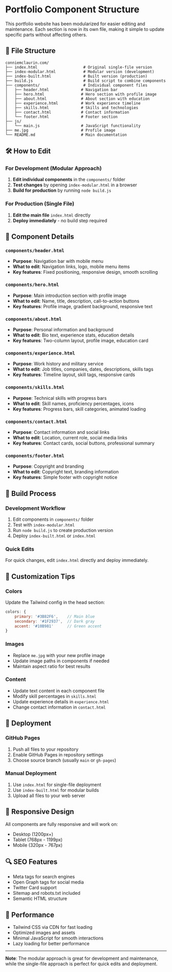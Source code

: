 # Portfolio Component Structure

This portfolio website has been modularized for easier editing and maintenance. Each section is now in its own file, making it simple to update specific parts without affecting others.

## 📁 File Structure

```
conniemclaurin.com/
├── index.html                    # Original single-file version
├── index-modular.html            # Modular version (development)
├── index-built.html              # Built version (production)
├── build.js                      # Build script to combine components
├── components/                   # Individual component files
│   ├── header.html              # Navigation bar
│   ├── hero.html                # Hero section with profile image
│   ├── about.html               # About section with education
│   ├── experience.html          # Work experience timeline
│   ├── skills.html              # Skills and technologies
│   ├── contact.html             # Contact information
│   └── footer.html              # Footer section
├── js/
│   └── main.js                  # JavaScript functionality
├── me.jpg                       # Profile image
└── README.md                    # Main documentation
```

## 🛠️ How to Edit

### For Development (Modular Approach)
1. **Edit individual components** in the `components/` folder
2. **Test changes** by opening `index-modular.html` in a browser
3. **Build for production** by running `node build.js`

### For Production (Single File)
1. **Edit the main file** `index.html` directly
2. **Deploy immediately** - no build step required

## 📝 Component Details

### `components/header.html`
- **Purpose**: Navigation bar with mobile menu
- **What to edit**: Navigation links, logo, mobile menu items
- **Key features**: Fixed positioning, responsive design, smooth scrolling

### `components/hero.html`
- **Purpose**: Main introduction section with profile image
- **What to edit**: Name, title, description, call-to-action buttons
- **Key features**: Profile image, gradient background, responsive text

### `components/about.html`
- **Purpose**: Personal information and background
- **What to edit**: Bio text, experience stats, education details
- **Key features**: Two-column layout, profile image, education card

### `components/experience.html`
- **Purpose**: Work history and military service
- **What to edit**: Job titles, companies, dates, descriptions, skills tags
- **Key features**: Timeline layout, skill tags, responsive cards

### `components/skills.html`
- **Purpose**: Technical skills with progress bars
- **What to edit**: Skill names, proficiency percentages, icons
- **Key features**: Progress bars, skill categories, animated loading

### `components/contact.html`
- **Purpose**: Contact information and social links
- **What to edit**: Location, current role, social media links
- **Key features**: Contact cards, social buttons, professional summary

### `components/footer.html`
- **Purpose**: Copyright and branding
- **What to edit**: Copyright text, branding information
- **Key features**: Simple footer with copyright notice

## 🔧 Build Process

### Development Workflow
1. Edit components in `components/` folder
2. Test with `index-modular.html`
3. Run `node build.js` to create production version
4. Deploy `index-built.html` or `index.html`

### Quick Edits
For quick changes, edit `index.html` directly and deploy immediately.

## 🎨 Customization Tips

### Colors
Update the Tailwind config in the head section:
```javascript
colors: {
    primary: '#3B82F6',    // Main blue
    secondary: '#1F2937',  // Dark gray
    accent: '#10B981'      // Green accent
}
```

### Images
- Replace `me.jpg` with your new profile image
- Update image paths in components if needed
- Maintain aspect ratio for best results

### Content
- Update text content in each component file
- Modify skill percentages in `skills.html`
- Update experience details in `experience.html`
- Change contact information in `contact.html`

## 🚀 Deployment

### GitHub Pages
1. Push all files to your repository
2. Enable GitHub Pages in repository settings
3. Choose source branch (usually `main` or `gh-pages`)

### Manual Deployment
1. Use `index.html` for single-file deployment
2. Use `index-built.html` for modular builds
3. Upload all files to your web server

## 📱 Responsive Design

All components are fully responsive and will work on:
- Desktop (1200px+)
- Tablet (768px - 1199px)
- Mobile (320px - 767px)

## 🔍 SEO Features

- Meta tags for search engines
- Open Graph tags for social media
- Twitter Card support
- Sitemap and robots.txt included
- Semantic HTML structure

## 🎯 Performance

- Tailwind CSS via CDN for fast loading
- Optimized images and assets
- Minimal JavaScript for smooth interactions
- Lazy loading for better performance

---

**Note**: The modular approach is great for development and maintenance, while the single-file approach is perfect for quick edits and deployment. 